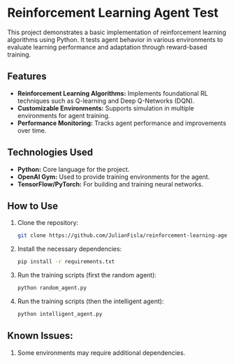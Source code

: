 # Reinforcement Learning Agent Test

This project demonstrates a basic implementation of reinforcement learning algorithms using Python. It tests agent behavior in various environments to evaluate learning performance and adaptation through reward-based training.

## Features

- **Reinforcement Learning Algorithms:** Implements foundational RL techniques such as Q-learning and Deep Q-Networks (DQN).
- **Customizable Environments:** Supports simulation in multiple environments for agent training.
- **Performance Monitoring:** Tracks agent performance and improvements over time.

## Technologies Used

- **Python:** Core language for the project.
- **OpenAI Gym:** Used to provide training environments for the agent.
- **TensorFlow/PyTorch:** For building and training neural networks.

## How to Use

1. Clone the repository:
   ```bash
   git clone https://github.com/JulianFisla/reinforcement-learning-agent-test.git
   ```

2. Install the necessary dependencies:
   ```bash
   pip install -r requirements.txt
   ```
   
3. Run the training scripts (first the random agent):
     ```bash
     python random_agent.py
     ```

4. Run the training scripts (then the intelligent agent):
     ```bash
     python intelligent_agent.py
     ```

## Known Issues:

1. Some environments may require additional dependencies.
